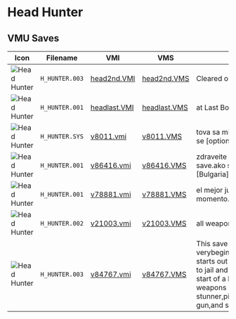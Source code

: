 # Head Hunter

## VMU Saves

| Icon | Filename | VMI | VMS | Description |
|------|----------|-----|-----|-------------|
| ![Head Hunter](../icons/H_HUNTER.003.GIF) | `H_HUNTER.003` | [head2nd.VMI](head2nd.VMI) | [head2nd.VMS](head2nd.VMS) | Cleared once! 2nd time game!
| ![Head Hunter](../icons/H_HUNTER.001.GIF) | `H_HUNTER.001` | [headlast.VMI](headlast.VMI) | [headlast.VMS](headlast.VMS) | at Last Boss!
| ![Head Hunter](../icons/H_HUNTER.SYS.GIF) | `H_HUNTER.SYS` | [v8011.vmi](v8011.vmi) | [v8011.VMS](v8011.VMS) | tova sa mini igrite zabavliavaite se [option] 
| ![Head Hunter](../icons/H_HUNTER.001.GIF) | `H_HUNTER.001` | [v86416.vmi](v86416.vmi) | [v86416.VMS](v86416.VMS) | zdraveite tova e 100%-tov save.ako ste ot [Bulgaria]pishete mi  
| ![Head Hunter](../icons/H_HUNTER.001.GIF) | `H_HUNTER.001` | [v78881.vmi](v78881.vmi) | [v78881.VMS](v78881.VMS) | el mejor juego del momento.disco uno finalizado. 
| ![Head Hunter](../icons/H_HUNTER.002.GIF) | `H_HUNTER.002` | [v21003.vmi](v21003.vmi) | [v21003.VMS](v21003.VMS) | all weapon 
| ![Head Hunter](../icons/H_HUNTER.003.GIF) | `H_HUNTER.003` | [v84767.vmi](v84767.vmi) | [v84767.VMS](v84767.VMS) | This save starts at the verybeginning of disc 2 i think it starts out with them hauling you to jail and play begins at the start of a boss,have most weapons including neuro stunner,pistol,grenades,machine gun,and shotgun  

